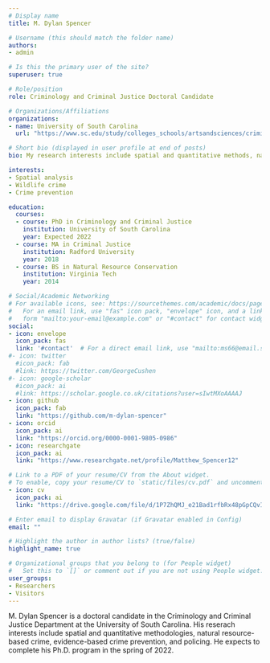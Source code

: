 ```yaml
---
# Display name
title: M. Dylan Spencer

# Username (this should match the folder name)
authors:
- admin

# Is this the primary user of the site?
superuser: true

# Role/position
role: Criminology and Criminal Justice Doctoral Candidate

# Organizations/Affiliations
organizations:
- name: University of South Carolina
  url: "https://www.sc.edu/study/colleges_schools/artsandsciences/criminology_and_criminal_justice/index.php"

# Short bio (displayed in user profile at end of posts)
bio: My research interests include spatial and quantitative methods, natural resource-based crime, evidence-based crime prevention, and policing.

interests:
- Spatial analysis
- Wildlife crime
- Crime prevention

education:
  courses:
  - course: PhD in Criminology and Criminal Justice
    institution: University of South Carolina
    year: Expected 2022
  - course: MA in Criminal Justice
    institution: Radford University
    year: 2018
  - course: BS in Natural Resource Conservation
    institution: Virginia Tech
    year: 2014

# Social/Academic Networking
# For available icons, see: https://sourcethemes.com/academic/docs/page-builder/#icons
#   For an email link, use "fas" icon pack, "envelope" icon, and a link in the
#   form "mailto:your-email@example.com" or "#contact" for contact widget.
social:
- icon: envelope
  icon_pack: fas
  link: '#contact'  # For a direct email link, use "mailto:ms66@email.sc.edu".
#- icon: twitter
  #icon_pack: fab
  #link: https://twitter.com/GeorgeCushen
#- icon: google-scholar
  #icon_pack: ai
  #link: https://scholar.google.co.uk/citations?user=sIwtMXoAAAAJ
- icon: github
  icon_pack: fab
  link: "https://github.com/m-dylan-spencer"
- icon: orcid
  icon_pack: ai
  link: "https://orcid.org/0000-0001-9805-0986"
- icon: researchgate
  icon_pack: ai
  link: "https://www.researchgate.net/profile/Matthew_Spencer12"

# Link to a PDF of your resume/CV from the About widget.
# To enable, copy your resume/CV to `static/files/cv.pdf` and uncomment the lines below.
- icon: cv
  icon_pack: ai
  link: "https://drive.google.com/file/d/1P7ZhQMJ_e21Bad1rfbRx48pGpCQvI5Xt/view?usp=sharing"

# Enter email to display Gravatar (if Gravatar enabled in Config)
email: ""

# Highlight the author in author lists? (true/false)
highlight_name: true

# Organizational groups that you belong to (for People widget)
#   Set this to `[]` or comment out if you are not using People widget.
user_groups:
- Researchers
- Visitors
---
```


M. Dylan Spencer is a doctoral candidate in the Criminology and Criminal Justice Department at the University of South Carolina. His reserach interests include spatial and quantitative methodologies, natural resource-based crime, evidence-based crime prevention, and policing. He expects to complete his Ph.D. program in the spring of 2022.

